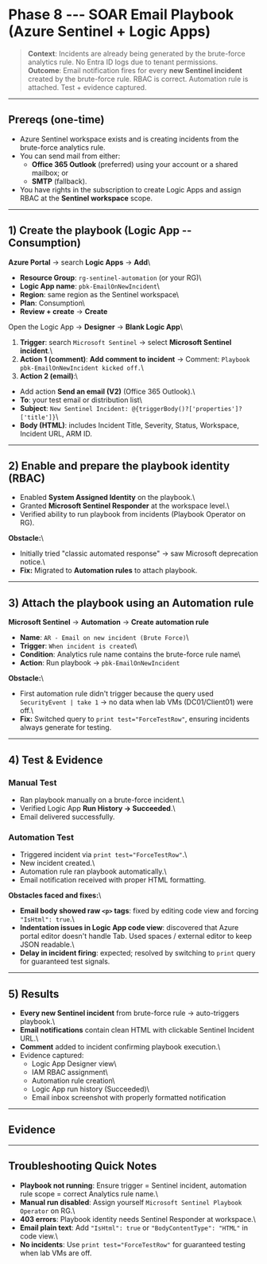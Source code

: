 # Phase 8 --- SOAR Email Playbook (Azure Sentinel + Logic Apps)

> **Context**: Incidents are already being generated by the brute-force
> analytics rule. No Entra ID logs due to tenant permissions.\
> **Outcome**: Email notification fires for every **new Sentinel
> incident** created by the brute-force rule. RBAC is correct.
> Automation rule is attached. Test + evidence captured.

------------------------------------------------------------------------

## Prereqs (one-time)

-   Azure Sentinel workspace exists and is creating incidents from the
    brute-force analytics rule.
-   You can send mail from either:
    -   **Office 365 Outlook** (preferred) using your account or a
        shared mailbox; or
    -   **SMTP** (fallback).
-   You have rights in the subscription to create Logic Apps and assign
    RBAC at the **Sentinel workspace** scope.

------------------------------------------------------------------------

## 1) Create the playbook (Logic App -- Consumption)

**Azure Portal** → search **Logic Apps** → **Add**\
- **Resource Group**: `rg-sentinel-automation` (or your RG)\
- **Logic App name**: `pbk-EmailOnNewIncident`\
- **Region**: same region as the Sentinel workspace\
- **Plan**: Consumption\
- **Review + create** → **Create**

Open the Logic App → **Designer** → **Blank Logic App**\
1. **Trigger**: search `Microsoft Sentinel` → select **Microsoft
Sentinel incident**.\
2. **Action 1 (comment)**: **Add comment to incident** → Comment:
`Playbook pbk-EmailOnNewIncident kicked off.`\
3. **Action 2 (email)**:\
- Add action **Send an email (V2)** (Office 365 Outlook).\
- **To**: your test email or distribution list\
- **Subject**:
`New Sentinel Incident: @{triggerBody()?['properties']?['title']}`\
- **Body (HTML)**: includes Incident Title, Severity, Status, Workspace,
Incident URL, ARM ID.

------------------------------------------------------------------------

## 2) Enable and prepare the playbook identity (RBAC)

-   Enabled **System Assigned Identity** on the playbook.\
-   Granted **Microsoft Sentinel Responder** at the workspace level.\
-   Verified ability to run playbook from incidents (Playbook Operator
    on RG).

**Obstacle:**\
- Initially tried "classic automated response" → saw Microsoft
deprecation notice.\
- **Fix:** Migrated to **Automation rules** to attach playbook.

------------------------------------------------------------------------

## 3) Attach the playbook using an **Automation rule**

**Microsoft Sentinel** → **Automation** → **Create automation rule**

-   **Name**: `AR - Email on new incident (Brute Force)`\
-   **Trigger**: `When incident is created`\
-   **Condition**: Analytics rule name contains the brute-force rule
    name\
-   **Action**: Run playbook → `pbk-EmailOnNewIncident`

**Obstacle:**\
- First automation rule didn't trigger because the query used
`SecurityEvent | take 1` → no data when lab VMs (DC01/Client01) were
off.\
- **Fix:** Switched query to `print test="ForceTestRow"`, ensuring
incidents always generate for testing.

------------------------------------------------------------------------

## 4) Test & Evidence

### Manual Test

-   Ran playbook manually on a brute-force incident.\
-   Verified Logic App **Run History → Succeeded**.\
-   Email delivered successfully.

### Automation Test

-   Triggered incident via `print test="ForceTestRow"`.\
-   New incident created.\
-   Automation rule ran playbook automatically.\
-   Email notification received with proper HTML formatting.

**Obstacles faced and fixes:**\
- **Email body showed raw `<p>` tags**: fixed by editing code view and
forcing `"IsHtml": true`.\
- **Indentation issues in Logic App code view**: discovered that Azure
portal editor doesn't handle Tab. Used spaces / external editor to keep
JSON readable.\
- **Delay in incident firing**: expected; resolved by switching to
`print` query for guaranteed test signals.

------------------------------------------------------------------------

## 5) Results

-   **Every new Sentinel incident** from brute-force rule →
    auto-triggers playbook.\
-   **Email notifications** contain clean HTML with clickable Sentinel
    Incident URL.\
-   **Comment** added to incident confirming playbook execution.\
-   Evidence captured:
    -   Logic App Designer view\
    -   IAM RBAC assignment\
    -   Automation rule creation\
    -   Logic App run history (Succeeded)\
    -   Email inbox screenshot with properly formatted notification

------------------------------------------------------------------------

## Evidence



------------------------------------------------------------------------

## Troubleshooting Quick Notes

-   **Playbook not running**: Ensure trigger = Sentinel incident,
    automation rule scope = correct Analytics rule name.\
-   **Manual run disabled**: Assign yourself
    `Microsoft Sentinel Playbook Operator` on RG.\
-   **403 errors**: Playbook identity needs Sentinel Responder at
    workspace.\
-   **Email plain text**: Add `"IsHtml": true` or
    `"BodyContentType": "HTML"` in code view.\
-   **No incidents**: Use `print test="ForceTestRow"` for guaranteed
    testing when lab VMs are off.

